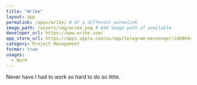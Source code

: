 ```yaml
---
title: "Wrike"
layout: app
permalink: /apps/wrike/ # Or a different permalink
image_path: /assets/img/wrike.png # Add image path if available
developer_url: https://www.wrike.com/
app_store_url: https://apps.apple.com/us/app/telegram-messenger/id686449807
category: Project Management
former: true
usages:
  - Work
---
```

Never have I had to work so hard to do so little.
